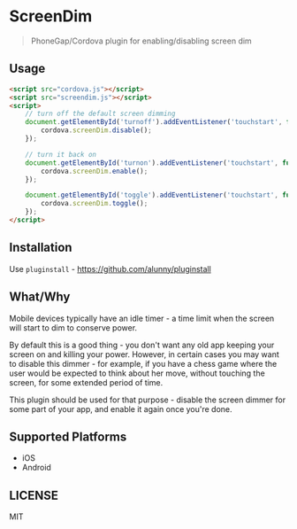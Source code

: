 # ScreenDim

> PhoneGap/Cordova plugin for enabling/disabling screen dim

## Usage

````html
<script src="cordova.js"></script>
<script src="screendim.js"></script>
<script>
    // turn off the default screen dimming
    document.getElementById('turnoff').addEventListener('touchstart', function (e) {
        cordova.screenDim.disable();
    });

    // turn it back on
    document.getElementById('turnon').addEventListener('touchstart', function (e) {
        cordova.screenDim.enable();
    });

    document.getElementById('toggle').addEventListener('touchstart', function (e) {
        cordova.screenDim.toggle();
    });
</script>
````

## Installation

Use `pluginstall` - https://github.com/alunny/pluginstall

## What/Why

Mobile devices typically have an idle timer - a time limit when the screen will
start to dim to conserve power.

By default this is a good thing - you don't want any old app keeping your screen
on and killing your power. However, in certain cases you may want to disable
this dimmer - for example, if you have a chess game where the user would be
expected to think about her move, without touching the screen, for some extended
period of time.

This plugin should be used for that purpose - disable the screen dimmer for some
part of your app, and enable it again once you're done.

## Supported Platforms

* iOS
* Android

## LICENSE

MIT
